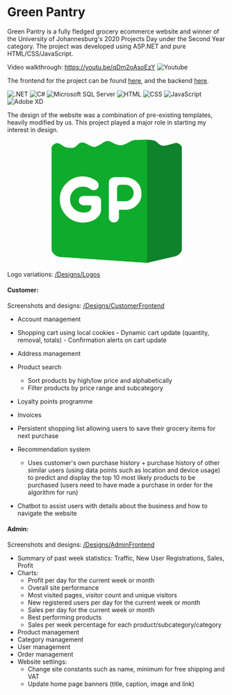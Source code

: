 # Green Pantry

Green Pantry is a fully fledged grocery ecommerce website and winner of the University of Johannesburg's 2020 Projects Day under the Second Year category. The project was developed using ASP.NET and pure HTML/CSS/JavaScript.

Video walkthrough: https://youtu.be/qDm2oAsoEzY ![Youtube](https://img.shields.io/badge/YouTube-FF0000.svg?style=for-the-badge&logo=YouTube&logoColor=white)

The frontend for the project can be found [here](/GreenPantryFrontend), and the backend [here](/GreenPantryBackend).

![.NET](https://img.shields.io/badge/.NET-512BD4.svg?style=for-the-badge&logo=dotnet&logoColor=white)
![C#](https://img.shields.io/badge/C%20Sharp-239120.svg?style=for-the-badge&logo=C-Sharp&logoColor=white)
![Microsoft SQL Server](https://img.shields.io/badge/Microsoft%20SQL%20Server-CC2927.svg?style=for-the-badge&logo=Microsoft-SQL-Server&logoColor=white)
![HTML](https://img.shields.io/badge/HTML5-E34F26.svg?style=for-the-badge&logo=HTML5&logoColor=white)
![CSS](https://img.shields.io/badge/CSS3-1572B6.svg?style=for-the-badge&logo=CSS3&logoColor=white)
![JavaScript](https://img.shields.io/badge/JavaScript-F7DF1E.svg?style=for-the-badge&logo=JavaScript&logoColor=black)
![Adobe XD](https://img.shields.io/badge/Adobe%20XD-FF61F6.svg?style=for-the-badge&logo=Adobe-XD&logoColor=white)

The design of the website was a combination of pre-existing templates, heavily modified by us. This project played a major role in starting my interest in design.
<p align="center">
      <img width="300" src="/Designs/Logos/GP_Logo.png">
</p>

Logo variations: [/Designs/Logos](/Designs/Logos)

#### Customer:

Screenshots and designs: [/Designs/CustomerFrontend](/Designs/CustomerFrontend)


- Account management
- Shopping cart using local cookies
      - Dynamic cart update (quantity, removal, totals)
      - Confirmation alerts on cart update
- Address management
- Product search
     - Sort products by high/low price and alphabetically
     - Filter products by price range and subcategory
- Loyalty points programme
- Invoices
- Persistent shopping list allowing users to save their grocery items for next purchase
- Recommendation system

     - Uses customer's own purchase history + purchase history of other similar users (using data points such as location and device usage) to predict and display the top 10 most likely products to be purchased (users need to have made a purchase in order for the algorithm for run)
- Chatbot to assist users with details about the business and how to navigate the website

#### Admin:

Screenshots and designs: [/Designs/AdminFrontend](/Designs/AdminFrontend)

- Summary of past week statistics: Traffic, New User Registrations, Sales, Profit
- Charts:
     - Profit per day for the current week or month
     - Overall site performance
     - Most visited pages, visitor count and unique visitors
     - New registered users per day for the current week or month
     - Sales per day for the current week or month
     - Best performing products
     - Sales per week percentage for each product/subcategory/category
- Product management
- Category management
- User management
- Order management
- Website settings: 
     - Change site constants such as name, minimum for free shipping and VAT
     - Update home page banners (title, caption, image and link)
